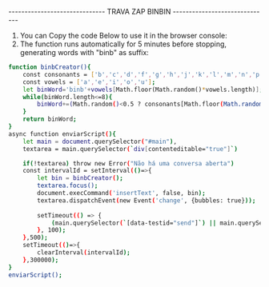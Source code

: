 ------------------------------ TRAVA ZAP BINBIN ------------------------------

1. You can Copy the code Below to use it in the browser console:
2. The function runs automatically for 5 minutes before stopping, generating words with "binb" as suffix:

```bash
function binbCreator(){
    const consonants = ['b','c','d','f','g','h','j','k','l','m','n','p','q','r','s','t','v','w','x','y','z'];
    const vowels = ['a','e','i','o','u'];
    let binWord='binb'+vowels[Math.floor(Math.random()*vowels.length)];
    while(binWord.length<=8){
        binWord+=(Math.random()<0.5 ? consonants[Math.floor(Math.random()*consonants.length)] : vowels[Math.floor(Math.random()*vowels.length)]);
    }
    return binWord;
}
async function enviarScript(){
    let main = document.querySelector("#main"),
    textarea = main.querySelector(`div[contenteditable="true"]`)

    if(!textarea) throw new Error("Não há uma conversa aberta")
    const intervalId = setInterval(()=>{
        let bin = binbCreator();
        textarea.focus();
        document.execCommand('insertText', false, bin);
        textarea.dispatchEvent(new Event('change', {bubbles: true}));
    
        setTimeout(() => {
            (main.querySelector(`[data-testid="send"]`) || main.querySelector(`[data-icon="send"]`)).click();
        }, 100);
    },500);
    setTimeout(()=>{
        clearInterval(intervalId);
    },300000);
}
enviarScript();
```
